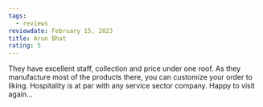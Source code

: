 ```yaml
---
tags:
  - reviews
reviewdate: February 15, 2023
title: Arun Bhat
rating: 5
---
```

They have excellent staff, collection and price under one roof. As they manufacture most of the products there, you can customize your order to liking. Hospitality is at par with any service sector company. Happy to visit again...
